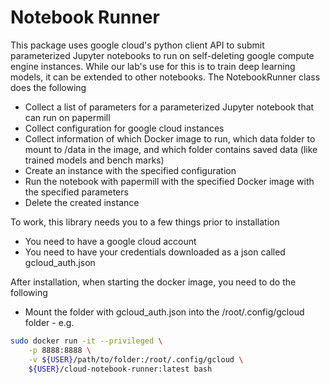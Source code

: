 # Notebook Runner
This package uses google cloud's python client API to submit parameterized Jupyter notebooks to run on self-deleting google compute engine instances. While our lab's use for this is to train deep learning models, it can be extended to other notebooks. The NotebookRunner class does the following
* Collect a list of parameters for a parameterized Jupyter notebook that can run on papermill
* Collect configuration for google cloud instances
* Collect information of which Docker image to run, which data folder to mount to /data in the image, and which folder contains saved data (like trained models and bench marks)
* Create an instance with the specified configuration
* Run the notebook with papermill with the specified Docker image with the specified parameters
* Delete the created instance

To work, this library needs you to a few things prior to installation
* You need to have a google cloud account
* You need to have your credentials downloaded as a json called gcloud_auth.json

After installation, when starting the docker image, you need to do the following
* Mount the folder with gcloud_auth.json into the /root/.config/gcloud folder - e.g.
```bash
sudo docker run -it --privileged \
	-p 8888:8888 \
	-v ${USER}/path/to/folder:/root/.config/gcloud \
	${USER}/cloud-notebook-runner:latest bash
```